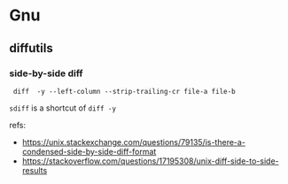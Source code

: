 # Gnu

## diffutils

### side-by-side diff

` diff  -y --left-column --strip-trailing-cr file-a file-b`

`sdiff` is a shortcut of `diff -y`

refs:

- https://unix.stackexchange.com/questions/79135/is-there-a-condensed-side-by-side-diff-format
- https://stackoverflow.com/questions/17195308/unix-diff-side-to-side-results